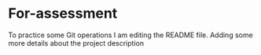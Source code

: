 # For-assessment
To practice some Git operations
I am editing the README file. Adding some more details about the project description
